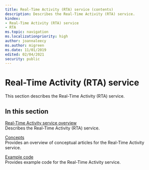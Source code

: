 ```yaml
---
title: Real-Time Activity (RTA) service (contents)
description: Describes the Real-Time Activity (RTA) service.
kindex:
- Real-Time Activity (RTA) service
- RTA
ms.topic: navigation
ms.localizationpriority: high
author: joannaleecy
ms.author: migreen
ms.date: 11/01/2019
edited: 02/04/2021
security: public
---
```


# Real-Time Activity (RTA) service

This section describes the Real-Time Activity (RTA) service.

## In this section  
  
[Real-Time Activity service overview](live-real-time-activity-service-overview.md)  
Describes the Real-Time Activity (RTA) service.  
  
[Concepts](concepts/live-rta-concepts-nav.md)  
Provides an overview of conceptual articles for the Real-Time Activity service.  
  
[Example code](how-to/live-rta-howto-nav.md)  
Provides example code for the Real-Time Activity service.  
  
